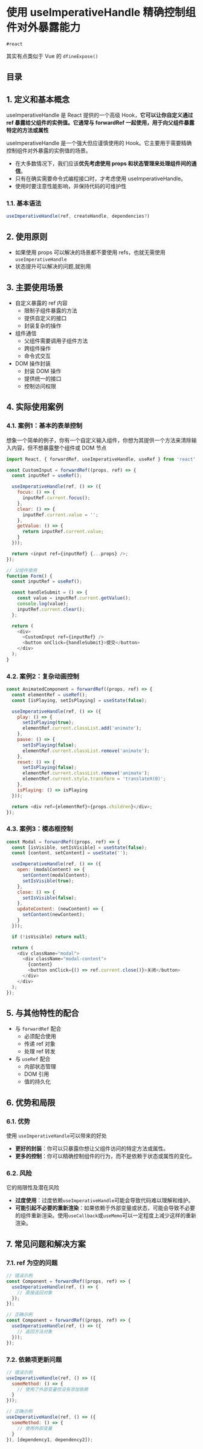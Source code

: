 
# 使用 useImperativeHandle 精确控制组件对外暴露能力

`#react` 

其实有点类似于 Vue 的  `dfineExpose()`


## 目录
<!-- toc -->
 ## 1. 定义和基本概念 

useImperativeHandle 是 React 提供的一个高级 Hook，**它可以让你自定义通过 ref 暴露给父组件的实例值。它通常与 forwardRef 一起使用，用于向父组件暴露特定的方法或属性**

useImperativeHandle 是一个强大但应谨慎使用的 Hook。它主要用于需要精确控制组件对外暴露的实例值的场景。
- 在大多数情况下，我们应该**优先考虑使用 props 和状态管理来处理组件间的通信**。
- 只有在确实需要命令式编程接口时，才考虑使用 useImperativeHandle。
- 使用时要注意性能影响，并保持代码的可维护性

### 1.1. 基本语法

```javascript
useImperativeHandle(ref, createHandle, dependencies?)
```

## 2. 使用原则

- 如果使用 props 可以解决的场景都不要使用 refs，也就无需使用`useImperativeHandle`
- 状态提升可以解决的问题,就别用

## 3. 主要使用场景

- 自定义暴露的 ref 内容
	- 限制子组件暴露的方法
	- 提供自定义的接口
	- 封装复杂的操作
- 组件通信
	- 父组件需要调用子组件方法
	- 跨组件操作
	- 命令式交互
- DOM 操作封装
	- 封装 DOM 操作
	- 提供统一的接口
	- 控制访问权限 

## 4. 实际使用案例

### 4.1. 案例1：基本的表单控制

想象一个简单的例子，你有一个自定义输入组件，你想为其提供一个方法来清除输入内容，但不想暴露整个组件或 DOM 节点

```javascript hl:6,26,28
import React, { forwardRef, useImperativeHandle, useRef } from 'react';

const CustomInput = forwardRef((props, ref) => {
  const inputRef = useRef();

  useImperativeHandle(ref, () => ({
    focus: () => {
      inputRef.current.focus();
    },
    clear: () => {
      inputRef.current.value = '';
    },
    getValue: () => {
      return inputRef.current.value;
    }
  }));

  return <input ref={inputRef} {...props} />;
});

// 父组件使用
function Form() {
  const inputRef = useRef();

  const handleSubmit = () => {
    const value = inputRef.current.getValue();
    console.log(value);
    inputRef.current.clear();
  };

  return (
    <div>
      <CustomInput ref={inputRef} />
      <button onClick={handleSubmit}>提交</button>
    </div>
  );
}
```

### 4.2. 案例2：复杂动画控制

```javascript
const AnimatedComponent = forwardRef((props, ref) => {
  const elementRef = useRef();
  const [isPlaying, setIsPlaying] = useState(false);

  useImperativeHandle(ref, () => ({
    play: () => {
      setIsPlaying(true);
      elementRef.current.classList.add('animate');
    },
    pause: () => {
      setIsPlaying(false);
      elementRef.current.classList.remove('animate');
    },
    reset: () => {
      setIsPlaying(false);
      elementRef.current.classList.remove('animate');
      elementRef.current.style.transform = 'translateX(0)';
    },
    isPlaying: () => isPlaying
  }));

  return <div ref={elementRef}>{props.children}</div>;
});
```

### 4.3. 案例3：模态框控制

```javascript
const Modal = forwardRef((props, ref) => {
  const [isVisible, setIsVisible] = useState(false);
  const [content, setContent] = useState('');

  useImperativeHandle(ref, () => ({
    open: (modalContent) => {
      setContent(modalContent);
      setIsVisible(true);
    },
    close: () => {
      setIsVisible(false);
    },
    updateContent: (newContent) => {
      setContent(newContent);
    }
  }));

  if (!isVisible) return null;

  return (
    <div className="modal">
      <div className="modal-content">
        {content}
        <button onClick={() => ref.current.close()}>关闭</button>
      </div>
    </div>
  );
});
```

## 5. 与其他特性的配合

- 与 `forwardRef` 配合
	- 必须配合使用
	- 传递 ref 对象
	- 处理 ref 转发
- 与 `useRef` 配合
	- 内部状态管理
	- DOM 引用
	- 值的持久化 

## 6. 优势和局限

### 6.1. 优势

使用 `useImperativeHandle`可以带来的好处

- **更好的封装**：你可以只暴露你想让父组件访问的特定方法或属性。
- **更多的控制**：你可以精确控制组件的行为，而不是依赖于状态或属性的变化。

### 6.2. 风险

它的局限性及潜在风险

- **过度使用**：过度依赖`useImperativeHandle`可能会导致代码难以理解和维护。
- **可能引起不必要的重新渲染**：如果依赖于外部变量或状态，可能会导致不必要的组件重新渲染。使用`useCallback`或`useMemo`可以一定程度上减少这样的重新渲染。

## 7. 常见问题和解决方案

### 7.1. ref 为空的问题

```javascript hl:11
// 错误示例
const Component = forwardRef((props, ref) => {
  useImperativeHandle(ref, () => {
    // 直接返回对象
  });
});

// 正确示例
const Component = forwardRef((props, ref) => {
  useImperativeHandle(ref, () => ({
    // 返回方法对象
  }));
});
```

### 7.2. 依赖项更新问题

```javascript hl:4,11
// 错误示例
useImperativeHandle(ref, () => ({
  someMethod: () => {
    // 使用了外部变量但没有添加依赖
  }
}));

// 正确示例
useImperativeHandle(ref, () => ({
  someMethod: () => {
    // 使用外部变量
  }
}), [dependency1, dependency2]);
```

